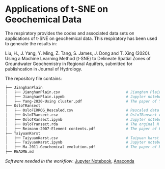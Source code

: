 # Applications of t-SNE on Geochemical Data

The respiratory provides the codes and associated data sets on applications of t-SNE on geochemical data. This respiratory has been used to generate the results in: 

Liu, H., J. Yang, Y. Ming, Z. Tang, S. James, J. Dong and T. Xing (2020). Using a Machine Learning Method (t-SNE) to Delineate Spatial Zones of Groundwater Geochemistry in Regional Aquifers, submitted for publishcation in Journal of Hydrology. 

The repository file contains:

```bash
├── JianghanPlain                                         
│   ├── JianghanPlain.csv                              # Jianghan Plain groundwater data set 
│   ├── JianghanPlain.ipynb                            # Jupyter notebook in Python to generate the results
│   ├── Yang-2020-Using cluster.pdf                    # The paper of Yang et al. (2020)
├── OsloTRansect
│   ├── OsloFERROG_Rescaled.csv                        # Rescaled data for samples of plant materials FER and ROG 
│   ├── OsloTRansect.csv                               # OsloTRansect data set 
│   ├── OsloTRansect.ipynb                             # Jupyter notebook in Python to generate the results
│   ├── OsloTransect.rda                               # The orginal R data downloaded from R package "rrcov"
│   ├── Reimann-2007-Element contents.pdf              # The paper of Reimann et al. (2007)
├── TaiyuanKarst
│   ├── TaiyuanKarst.csv                               # Taiyuan karst water data set 
│   ├── TaiyuanKarst.ipynb                             # Jupyter notebook in Python to generate the results
│   ├── Ma-2011-Geochemical evolution.pdf              # The paper of Ma et al. (2011)
├── README.md         
```

*Software needed in the workflow*: [Jupyter Notebook](https://jupyter.org), [Anaconda](https://www.anaconda.com)
